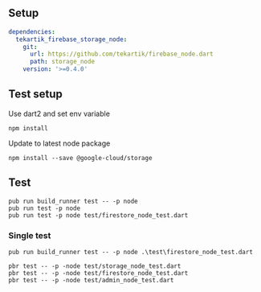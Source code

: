 ## Setup

```yaml
dependencies:
  tekartik_firebase_storage_node:
    git:
      url: https://github.com/tekartik/firebase_node.dart
      path: storage_node
    version: '>=0.4.0'
```

## Test setup

 Use dart2 and set env variable
    
    npm install
    
 Update to latest node package
 
    npm install --save @google-cloud/storage
    
## Test

    pub run build_runner test -- -p node
    pub run test -p node
    pub run test -p node test/firestore_node_test.dart

### Single test

    pub run build_runner test -- -p node .\test\firestore_node_test.dart

    pbr test -- -p -node test/storage_node_test.dart
    pbr test -- -p -node test/firestore_node_test.dart
    pbr test -- -p -node test/admin_node_test.dart
